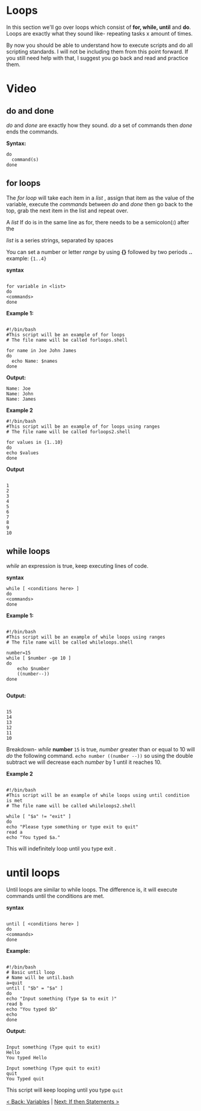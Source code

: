 # Loops

In this section we'll go over loops which consist of **for, while, until** and **do**. Loops are exactly what they sound like- repeating tasks x amount of times.

By now you should be able to understand how to execute scripts and do all scripting standards. I will not be including them from this point forward. If you still need help with that, I suggest you go back and read and practice them.

# Video


## do and done

*do* and *done* are exactly how they sound. *do* a set of commands then *done* ends the commands.

**Syntax:**

```
do
  command(s)
done

```


## for loops

The *for loop* will take each item in a *list* , assign that item as the value of the variable, execute the *commands* between *do* and *done* then go back to the top, grab the next item in the list and repeat over.

A *list*
If do is in the same line as for, there needs to be a semicolon(**:**) after the

*list*  is a series strings, separated by spaces

You can set a number or letter *range* by using **{}** followed by two periods **..** example: ```{1..4}```

**syntax**

```

for variable in <list>
do
<commands>
done

```  

**Example 1:**

```

#!/bin/bash
#This script will be an example of for loops
# The file name will be called forloops.shell

for name in Joe John James
do
  echo Name: $names
done

```

**Output:**


```
Name: Joe
Name: John
Name: James

```

**Example 2**

```
#!/bin/bash
#This script will be an example of for loops using ranges
# The file name will be called forloops2.shell

for values in {1..10}
do
echo $values
done

```
**Output**

```

1
2
3
4
5
6
7
8
9
10

```

## while loops

*while* an expression is true, keep executing lines of code.

**syntax**

```
while [ <conditions here> ]
do
<commands>
done

```  

**Example 1:**

```

#!/bin/bash
#This script will be an example of while loops using ranges
# The file name will be called whileloops.shell

number=15
while [ $number -ge 10 ]
do
    echo $number
    ((number--))
done


```

**Output:**


```

15
14
13
12
11
10

```
Breakdown- *while* **number** ```15``` is true, *number* greater than or equal to 10 will *do* the following command. ```echo number ((number --))``` so using the double subtract we will decrease each *number* by 1 until it reaches 10.

**Example 2**

```

#!/bin/bash
#This script will be an example of while loops using until condition is met
# The file name will be called whileloops2.shell

while [ "$a" != "exit" ]
do
echo "Please type something or type exit to quit"
read a
echo "You typed $a."

```

This will indefinitely loop until you type exit .



# until loops

Until loops are similar to while loops. The difference is, it will execute commands until the conditions are met.

**syntax**

```

until [ <conditions here> ]
do
<commands>
done

```

**Example:**

```

#!/bin/bash
# Basic until loop
# Name will be until.bash
a=quit
until [ "$b" = "$a" ]
do
echo "Input something (Type $a to exit )"
read b
echo "You typed $b"
echo
done

```


**Output:**


```

Input something (Type quit to exit)
Hello
You typed Hello

Input something (Type quit to exit)
quit
You Typed quit

```

This script will keep looping until you type ```quit```



[< Back: Variables](https://sxcdennis.github.io/basic-shell-scripting/Variables "Variables") | [Next: If then Statements >](https://sxcdennis.github.io/basic-shell-scripting/If%20then%20Statements "If then Statements")
